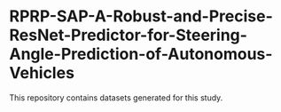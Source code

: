 # RPRP-SAP-A-Robust-and-Precise-ResNet-Predictor-for-Steering-Angle-Prediction-of-Autonomous-Vehicles
This repository contains datasets generated for this study. 
